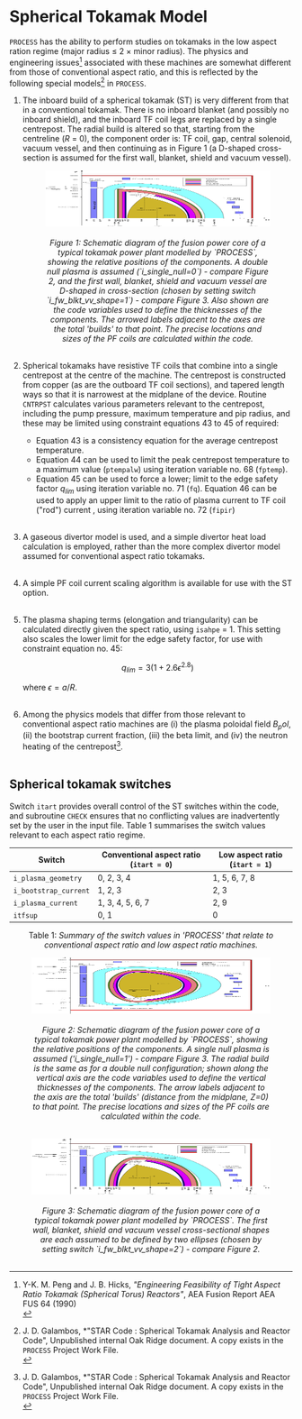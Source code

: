 # Spherical Tokamak Model

`PROCESS` has the ability to perform studies on tokamaks in the low aspect ration regime (major radius $\leq$ 2 $\times$ minor radius). The physics and engineering issues[^1] associated with these machines are somewhat different from those of conventional aspect ratio, and this is reflected by the following special models[^2] in `PROCESS`.

1. The inboard build of a spherical tokamak (ST) is very different from that in a conventional tokamak. There is no inboard blanket (and possibly no inboard shield), and the inboard TF coil legs are replaced by a single centrepost. The radial build is altered so that, starting from the centreline (*R* = 0), the component order is: TF coil, gap, central solenoid, vacuum vessel, and then continuing as in Figure 1 (a D-shaped cross-section is assumed for the first wall, blanket, shield and vacuum vessel).<br>

    <figure>
        <center>
        <img src="../../images/build_d.png" alt="power core radial build" 
        title="Schematic diagram of the Power Core radial build" 
        width="650" height="100" />
        <br><br>
        <figcaption><i>Figure 1: Schematic diagram of the fusion power core of a typical tokamak power plant modelled by `PROCESS`, showing the relative positions of the components. A double null plasma is assumed (`i_single_null=0`) - compare Figure 2, and the first wall, blanket, shield and vacuum vessel are D-shaped in cross-section (chosen by setting switch `i_fw_blkt_vv_shape=1`) - compare Figure 3. Also shown are the code variables used to define the thicknesses of the components. The arrowed labels adjacent to the axes are the total 'builds' to that point. The precise locations and sizes of the PF coils are calculated within the code.
        </i></figcaption>
        <br>
        </center>
    </figure>

2. Spherical tokamaks have resistive TF coils that combine into a single centrepost at the centre of the machine. The centrepost is constructed from copper (as are the outboard TF coil sections), and tapered length ways so that it is narrowest at the midplane of the device. Routine `CNTRPST` calculates various parameters relevant to the centrepost, including the pump pressure, maximum temperature and pip radius, and these may be limited using constraint equations 43 to 45 of required:
    * Equation 43 is a consistency equation for the average centrepost temperature.
    * Equation 44 can be used to limit the peak centrepost temperature to a maximum value (`ptempalw`) using iteration variable no. 68 (`fptemp`).
    * Equation 45 can be used to force a lower; limit to the edge safety factor *q$_{lim}$* using iteration variable no. 71 (`fq`).
    Equation 46 can be used to apply an upper limit to the ratio of plasma current to TF coil ("rod") current , using iteration variable no. 72 (`fipir`)<br></br>

3. A gaseous divertor model is used, and a simple divertor heat load calculation is employed, rather than the more complex divertor model assumed for conventional aspect ratio tokamaks. <br></br>

4. A simple PF coil current scaling algorithm is available for use with the ST option. <br></br>

5. The plasma shaping terms (elongation and triangularity) can be calculated directly given the spect ratio, using `isahpe` = 1. This setting also scales the lower limit for the edge safety factor, for use with constraint equation no. 45:

    $$
    q_{lim} = 3 (1 + 2.6 \epsilon^{2.8})
    $$

    where ${\epsilon = a/R}$. <br></br>

6. Among the physics models that differ from those relevant to conventional aspect ratio machines are (i) the plasma poloidal field *B$_pol$*, (ii) the bootstrap current fraction, (iii) the beta limit, and (iv) the neutron heating of the centrepost[^2]. <br></br>

## Spherical tokamak switches

Switch `itart` provides overall control of the ST switches within the code, and subroutine `CHECK` ensures that no conflicting values are inadvertently set by the user in the input file. Table 1 summarises the switch values relevant to each aspect ratio regime.

| Switch | Conventional aspect ratio (`itart = 0`) | Low aspect ratio (`itart = 1`) |
| --- | --- | --- |
| `i_plasma_geometry` | 0, 2, 3, 4 | 1, 5, 6, 7, 8 |
| `i_bootstrap_current` | 1, 2, 3 | 2, 3 |
| `i_plasma_current` | 1, 3, 4, 5, 6, 7 | 2, 9 |
| `itfsup` | 0, 1 | 0 |

<center>Table 1: <i> Summary of the switch values in 'PROCESS' that relate to conventional aspect ratio and low aspect ratio machines.</i></center>

<figure>
    <center>
    <img src="../../images/build_e_snd.png" alt="power core radial build" 
    title="Schematic diagram of the Power Core radial build" 
    width="650" height="100" />
    <br><br>
    <figcaption><i>Figure 2: Schematic diagram of the fusion power core of a typical tokamak power plant modelled by `PROCESS`, showing the relative positions of the components. A single null plasma is assumed ('i_single_null=1') - compare Figure 3. The radial build is the same as for a double null configuration; shown along the vertical axis are the code variables used to define the vertical thicknesses of the components. The arrow labels adjacent to the axis are the total 'builds' (distance from the midplane, Z=0) to that point. The precise locations and sizes of the PF coils are calculated within the code.
    </i></figcaption>
    <br>
    </center>
</figure>

<figure>
    <center>
    <img src="../../images/build_e.png" alt="power core radial build" 
    title="Schematic diagram of the Power Core radial build" 
    width="650" height="100" />
    <br><br>
    <figcaption><i>Figure 3: Schematic diagram of the fusion power core of a typical tokamak power plant modelled by `PROCESS`. The first wall, blanket, shield and vacuum vessel cross-sectional shapes are each assumed to be defined by two ellipses (chosen by setting switch `i_fw_blkt_vv_shape=2`) - compare Figure 2.
    </i></figcaption>
    <br>
    </center>
</figure>

[^1]: Y-K. M. Peng and J. B. Hicks, *"Engineering Feasibility of Tight Aspect Ratio Tokamak (Spherical Torus) Reactors"*, AEA Fusion Report AEA FUS 64 (1990)<br>
[^2]: J. D. Galambos, *"STAR Code : Spherical Tokamak Analysis and Reactor Code", Unpublished internal Oak Ridge document. A copy exists in the `PROCESS` Project Work File[^3].<br>
[^3]: P. J. Knight, *"`PROCESS` Reactor Systems Code"*, AEA Fusion Project Work File, F/RS/CIRE5523/PWF (1992)<br>